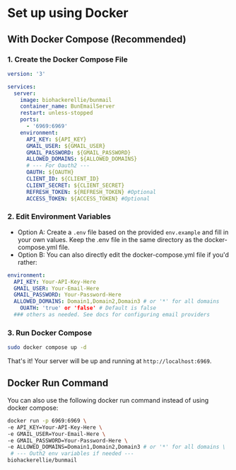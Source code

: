 # Set up using Docker

## With Docker Compose (Recommended)

### 1. **Create the Docker Compose File**

```yaml
version: '3'

services:
  server:
    image: biohackerellie/bunmail
    container_name: BunEmailServer
    restart: unless-stopped
    ports:
      - '6969:6969'
    environment:
      API_KEY: ${API_KEY}
      GMAIL_USER: ${GMAIL_USER}
      GMAIL_PASSWORD: ${GMAIL_PASSWORD}
      ALLOWED_DOMAINS: ${ALLOWED_DOMAINS}
      # --- For Oauth2 ---
      OAUTH: ${OAUTH}
      CLIENT_ID: ${CLIENT_ID}
      CLIENT_SECRET: ${CLIENT_SECRET}
      REFRESH_TOKEN: ${REFRESH_TOKEN} #Optional
      ACCESS_TOKEN: ${ACCESS_TOKEN} #Optional
```

### 2. Edit Environment Variables

- Option A: Create a `.env` file based on the provided `env.example` and fill in your own values. Keep the .env file in the same directory as the docker-compose.yml file.
- Option B: You can also directly edit the docker-compose.yml file if you'd rather:

```yaml
environment:
  API_KEY: Your-API-Key-Here
  GMAIL_USER: Your-Email-Here
  GMAIL_PASSWORD: Your-Password-Here
  ALLOWED_DOMAINS: Domain1,Domain2,Domain3 # or '*' for all domains
	OUATH: 'true' or 'false' # Default is false
  ### others as needed. See docs for configuring email providers
```

### 3. Run Docker Compose

```bash
sudo docker compose up -d
```

That's it! Your server will be up and running at `http://localhost:6969`.

## Docker Run Command

You can also use the following docker run command instead of using docker compose:

```bash
docker run -p 6969:6969 \
-e API_KEY=Your-API-Key-Here \
-e GMAIL_USER=Your-Email-Here \
-e GMAIL_PASSWORD=Your-Password-Here \
-e ALLOWED_DOMAINS=Domain1,Domain2,Domain3 # or '*' for all domains \
 # --- Outh2 env variables if needed ---
biohackerellie/bunmail
```
